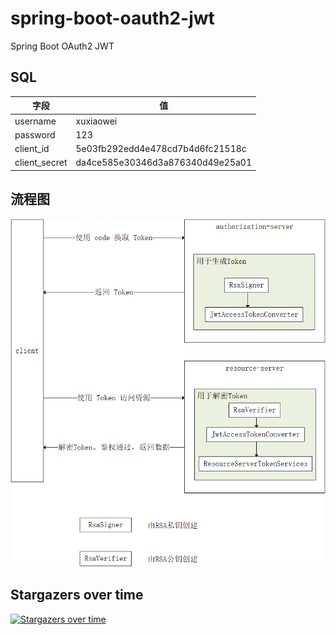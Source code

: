 # spring-boot-oauth2-jwt

Spring Boot OAuth2 JWT

## SQL

|  字段   | 值  |
|  ----  | ----  |
| username  | xuxiaowei |
| password  | 123 |
| client_id  | 5e03fb292edd4e478cd7b4d6fc21518c |
| client_secret  | da4ce585e30346d3a876340d49e25a01 |

## 流程图

![Jwt_Token](./png/Jwt_Token.png)


## Stargazers over time

[![Stargazers over time](https://starchart.cc/xuxiaowei-com-cn/spring-boot-oauth2-jwt.svg)](https://starchart.cc/xuxiaowei-com-cn/spring-boot-oauth2-jwt)
